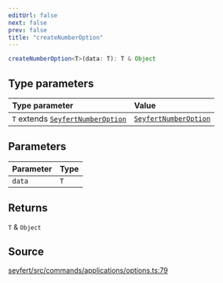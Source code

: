 ```yaml
---
editUrl: false
next: false
prev: false
title: "createNumberOption"
---
```


```ts
createNumberOption<T>(data: T): T & Object
```

## Type parameters

| Type parameter | Value |
| :------ | :------ |
| `T` extends [`SeyfertNumberOption`](/api/type-aliases/seyfertnumberoption/) | [`SeyfertNumberOption`](/api/type-aliases/seyfertnumberoption/) |

## Parameters

| Parameter | Type |
| :------ | :------ |
| `data` | `T` |

## Returns

`T` & `Object`

## Source

[seyfert/src/commands/applications/options.ts:79](https://github.com/potoland/potocuit/blob/c4fb0c1/src/commands/applications/options.ts#L79)
